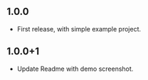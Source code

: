## 1.0.0

- First release, with simple example project.

## 1.0.0+1

- Update Readme with demo screenshot.
